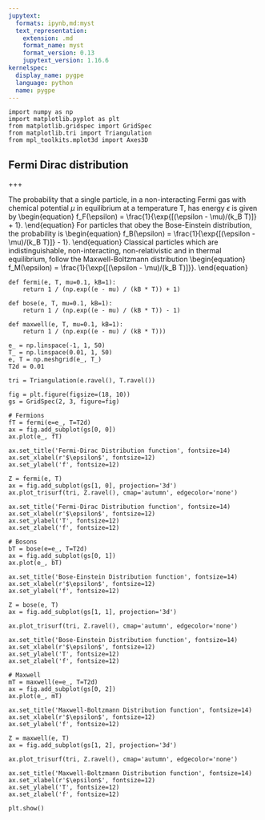 ```yaml
---
jupytext:
  formats: ipynb,md:myst
  text_representation:
    extension: .md
    format_name: myst
    format_version: 0.13
    jupytext_version: 1.16.6
kernelspec:
  display_name: pygpe
  language: python
  name: pygpe
---
```


```{code-cell} ipython3
import numpy as np
import matplotlib.pyplot as plt
from matplotlib.gridspec import GridSpec
from matplotlib.tri import Triangulation
from mpl_toolkits.mplot3d import Axes3D
```

## Fermi Dirac distribution

+++

The probability that a single particle, in a non-interacting Fermi gas with chemical potential $\mu$ in equilibrium at a temperature T, has energy $\epsilon$ is given by
\begin{equation}
    f_F(\epsilon) = \frac{1}{\exp{[(\epsilon - \mu)/(k_B T)]} + 1}.
\end{equation}
For particles that obey the Bose-Einstein distribution, the probability is
\begin{equation}
    f_B(\epsilon) = \frac{1}{\exp{[(\epsilon - \mu)/(k_B T)]} - 1}.
\end{equation}
Classical particles which are indistinguishable, non-interacting, non-relativistic and in thermal equilibrium, follow the Maxwell-Boltzmann distribution
\begin{equation}
    f_M(\epsilon) = \frac{1}{\exp{[(\epsilon - \mu)/(k_B T)]}}.
\end{equation}

```{code-cell} ipython3
def fermi(e, T, mu=0.1, kB=1):
    return 1 / (np.exp((e - mu) / (kB * T)) + 1)

def bose(e, T, mu=0.1, kB=1):
    return 1 / (np.exp((e - mu) / (kB * T)) - 1)
 
def maxwell(e, T, mu=0.1, kB=1):
    return 1 / (np.exp((e - mu) / (kB * T)))
 
e_ = np.linspace(-1, 1, 50)
T_ = np.linspace(0.01, 1, 50)
e, T = np.meshgrid(e_, T_)
T2d = 0.01
 
tri = Triangulation(e.ravel(), T.ravel())

fig = plt.figure(figsize=(18, 10))
gs = GridSpec(2, 3, figure=fig)

# Fermions
fT = fermi(e=e_, T=T2d)
ax = fig.add_subplot(gs[0, 0])
ax.plot(e_, fT)

ax.set_title('Fermi-Dirac Distribution function', fontsize=14)
ax.set_xlabel(r'$\epsilon$', fontsize=12)
ax.set_ylabel('f', fontsize=12)

Z = fermi(e, T)
ax = fig.add_subplot(gs[1, 0], projection='3d')
ax.plot_trisurf(tri, Z.ravel(), cmap='autumn', edgecolor='none')
 
ax.set_title('Fermi-Dirac Distribution function', fontsize=14)
ax.set_xlabel(r'$\epsilon$', fontsize=12)
ax.set_ylabel('T', fontsize=12)
ax.set_zlabel('f', fontsize=12)

# Bosons
bT = bose(e=e_, T=T2d)
ax = fig.add_subplot(gs[0, 1])
ax.plot(e_, bT)

ax.set_title('Bose-Einstein Distribution function', fontsize=14)
ax.set_xlabel(r'$\epsilon$', fontsize=12)
ax.set_ylabel('f', fontsize=12)

Z = bose(e, T)
ax = fig.add_subplot(gs[1, 1], projection='3d')

ax.plot_trisurf(tri, Z.ravel(), cmap='autumn', edgecolor='none')
 
ax.set_title('Bose-Einstein Distribution function', fontsize=14)
ax.set_xlabel(r'$\epsilon$', fontsize=12)
ax.set_ylabel('T', fontsize=12)
ax.set_zlabel('f', fontsize=12)
 
# Maxwell
mT = maxwell(e=e_, T=T2d)
ax = fig.add_subplot(gs[0, 2])
ax.plot(e_, mT)

ax.set_title('Maxwell-Boltzmann Distribution function', fontsize=14)
ax.set_xlabel(r'$\epsilon$', fontsize=12)
ax.set_ylabel('f', fontsize=12)

Z = maxwell(e, T)
ax = fig.add_subplot(gs[1, 2], projection='3d')

ax.plot_trisurf(tri, Z.ravel(), cmap='autumn', edgecolor='none')
 
ax.set_title('Maxwell-Boltzmann Distribution function', fontsize=14)
ax.set_xlabel(r'$\epsilon$', fontsize=12)
ax.set_ylabel('T', fontsize=12)
ax.set_zlabel('f', fontsize=12)
 
plt.show()
```

```{code-cell} ipython3

```

```{code-cell} ipython3

```
